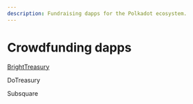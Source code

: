 ```yaml
---
description: Fundraising dapps for the Polkadot ecosystem.
---
```


# Crowdfunding dapps

[BrightTreasury](https://treasury.bright.dev/?networkId=polkadot)

DoTreasury

Subsquare

